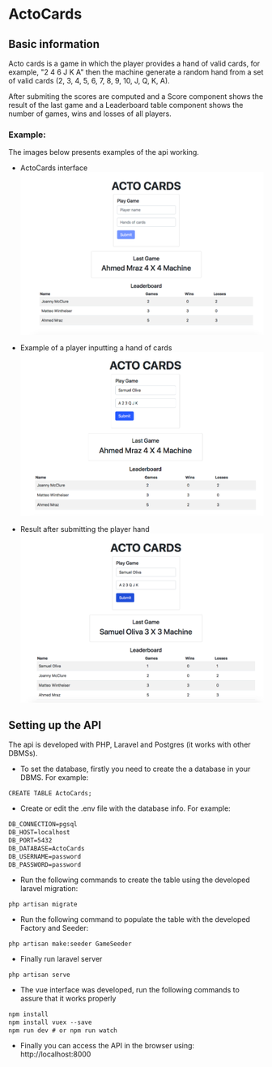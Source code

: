 # ActoCards

## Basic information

Acto cards is a game in which the player provides a hand of valid cards, for example, "2 4 6 J K A" then the machine generate a random hand from a set of valid cards (2, 3, 4, 5, 6, 7, 8, 9, 10, J, Q, K, A).

After submiting the scores are computed and a Score component shows the result of the last game and a Leaderboard table component shows the number of games, wins and losses of all players.

### Example:

The images below presents examples of the api working.

- ActoCards interface 
![Screenshot](Example1.png)

- Example of a player inputting a hand of cards
![Screenshot](Example2.png)

- Result after submitting the player hand
![Screenshot](Example3.png)


## Setting up the API

The api is developed with PHP, Laravel and Postgres (it works with other DBMSs).

- To set the database, firstly you need to create the a database in your DBMS. For example:
```
CREATE TABLE ActoCards;
```

- Create or edit the .env file with the database info. For example:
```
DB_CONNECTION=pgsql
DB_HOST=localhost
DB_PORT=5432
DB_DATABASE=ActoCards
DB_USERNAME=password
DB_PASSWORD=password
```

- Run the following commands to create the table using the developed laravel migration:
```
php artisan migrate 
```

- Run the following command to populate the table with the developed Factory and Seeder:
```
php artisan make:seeder GameSeeder
```

- Finally run laravel server
```
php artisan serve
```

- The vue interface was developed, run the following commands to assure that it works properly 
```
npm install
npm install vuex --save
npm run dev # or npm run watch 
```

- Finally you can access the API in the browser using:
http://localhost:8000


